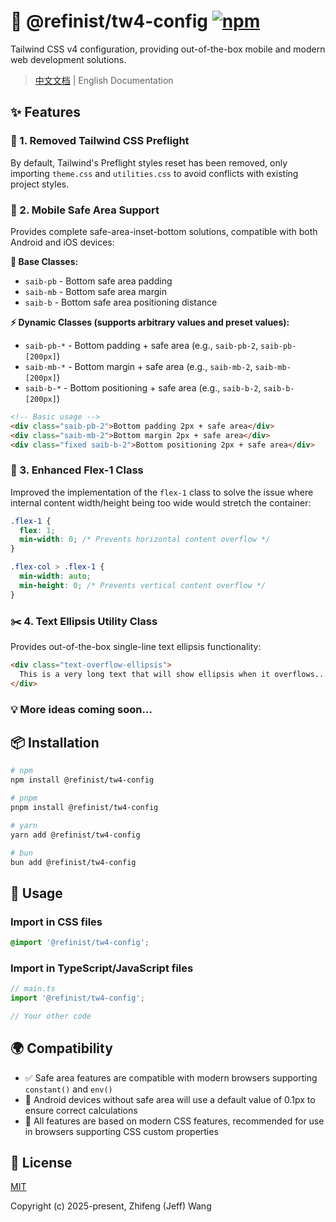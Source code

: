 # 🎨 @refinist/tw4-config [![npm](https://img.shields.io/npm/v/@refinist/tw4-config.svg?style=flat&colorA=00a6f4&colorB=030712)](https://npmjs.com/package/@refinist/tw4-config)

Tailwind CSS v4 configuration, providing out-of-the-box mobile and modern web development solutions.

> [中文文档](./README.zh.md) | English Documentation

## ✨ Features

### 🚫 1. Removed Tailwind CSS Preflight

By default, Tailwind's Preflight styles reset has been removed, only importing `theme.css` and `utilities.css` to avoid conflicts with existing project styles.

### 📱 2. Mobile Safe Area Support

Provides complete safe-area-inset-bottom solutions, compatible with both Android and iOS devices:

**🔧 Base Classes:**

- `saib-pb` - Bottom safe area padding
- `saib-mb` - Bottom safe area margin
- `saib-b` - Bottom safe area positioning distance

**⚡ Dynamic Classes (supports arbitrary values and preset values):**

- `saib-pb-*` - Bottom padding + safe area (e.g., `saib-pb-2`, `saib-pb-[200px]`)
- `saib-mb-*` - Bottom margin + safe area (e.g., `saib-mb-2`, `saib-mb-[200px]`)
- `saib-b-*` - Bottom positioning + safe area (e.g., `saib-b-2`, `saib-b-[200px]`)

```html
<!-- Basic usage -->
<div class="saib-pb-2">Bottom padding 2px + safe area</div>
<div class="saib-mb-2">Bottom margin 2px + safe area</div>
<div class="fixed saib-b-2">Bottom positioning 2px + safe area</div>
```

### 🔄 3. Enhanced Flex-1 Class

Improved the implementation of the `flex-1` class to solve the issue where internal content width/height being too wide would stretch the container:

```css
.flex-1 {
  flex: 1;
  min-width: 0; /* Prevents horizontal content overflow */
}

.flex-col > .flex-1 {
  min-width: auto;
  min-height: 0; /* Prevents vertical content overflow */
}
```

### ✂️ 4. Text Ellipsis Utility Class

Provides out-of-the-box single-line text ellipsis functionality:

```html
<div class="text-overflow-ellipsis">
  This is a very long text that will show ellipsis when it overflows...
</div>
```

### 💡 More ideas coming soon...

## 📦 Installation

```bash
# npm
npm install @refinist/tw4-config

# pnpm
pnpm install @refinist/tw4-config

# yarn
yarn add @refinist/tw4-config

# bun
bun add @refinist/tw4-config
```

## 🚀 Usage

### Import in CSS files

```css
@import '@refinist/tw4-config';
```

### Import in TypeScript/JavaScript files

```typescript
// main.ts
import '@refinist/tw4-config';

// Your other code
```

## 🌍 Compatibility

- ✅ Safe area features are compatible with modern browsers supporting `constant()` and `env()`
- 🤖 Android devices without safe area will use a default value of 0.1px to ensure correct calculations
- 🔧 All features are based on modern CSS features, recommended for use in browsers supporting CSS custom properties

## 📄 License

[MIT](./LICENSE)

Copyright (c) 2025-present, Zhifeng (Jeff) Wang
